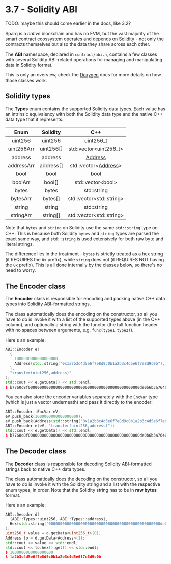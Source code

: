 # 3.7 - Solidity ABI

TODO: maybe this should come earlier in the docs, like 3.2?

Sparq is a *native* blockchain and has no EVM, but the vast majority of the smart contract ecossystem operates and depends on [Solidity](https://docs.soliditylang.org/en/latest) - not only the contracts themselves but also the data they share across each other.

The **ABI** namespace, declared in `contract/abi.h`, contains a few classes with several Solidity ABI-related operations for managing and manipulating data in Solidity format.

This is only an overview, check the [Doxygen](https://doxygen.nl) docs for more details on how those classes work.

## Solidity types

The **Types** enum contains the supported Solidity data types. Each value has an intrinsic equivalency with both the Solidity data type and the native C++ data type that it represents:

| Enum       | Solidity  | C++                                 |
|:----------:|:---------:|:-----------------------------------:|
| uint256    | uint256   | uint256_t                           |
| uint256Arr | uint256[] | std::vector\<uint256_t>             |
| address    | address   | [Address](ch2/2-5.md)               |
| addressArr | address[] | std::vector\<[Address](ch2/2-5.md)> |
| bool       | bool      | bool                                |
| boolArr    | bool[]    | std::vector\<bool>                  |
| bytes      | bytes     | std::string                         |
| bytesArr   | bytes[]   | std::vector\<std::string>           |
| string     | string    | std::string                         |
| stringArr  | string[]  | std::vector\<std::string>           |

Note that `bytes` and `string` on Solidity use the same `std::string` type on C++. This is because both Solidity `bytes` and `string` types are parsed the exact same way, and `std::string` is used extensively for both raw byte and literal strings.

The difference lies in the treatment - `bytes` is strictly treated as a hex string (it REQUIRES the `0x` prefix), while `string` does not (it REQUIRES NOT having the `0x` prefix). This is all done internally by the classes below, so there's no need to worry.

## The Encoder class

The **Encoder** class is responsible for encoding and packing native C++ data types into Solidity ABI-formatted strings.

The class automatically does the encoding on the constructor, so all you have to do is invoke it with a list of the supported types above (in the C++ column), and optionally a string with the functor (the full function header with no spaces between arguments, e.g. `func(type1,type2)`).

Here's an example:

```c++
ABI::Encoder e(
  {
    1000000000000000000,
    Address(std::string("0x1a2b3c4d5e6f7e8d9c0b1a2b3c4d5e6f7e8d9c0b"), false)
  },
  "transfer(uint256,address)"
);
std::cout << e.getData() << std::endl;
$ b7760c8f0000000000000000000000000000000000000000000000000de0b6b3a76400000000000000000000000000001a2b3c4d5e6f7e8d9c0b1a2b3c4d5e6f7e8d9c0b
```

You can also store the encoder variables separately with the `EncVar` type (which is just a vector underneath) and pass it directly to the encoder:

```c++
ABI::Encoder::EncVar eV;
eV.push_back(1000000000000000000);
eV.push_back(Address(std::string("0x1a2b3c4d5e6f7e8d9c0b1a2b3c4d5e6f7e8d9c0b"), false)});
ABI::Encoder e(eV, "transfer(uint256,address)");
std::cout << e.getData() << std::endl;
$ b7760c8f0000000000000000000000000000000000000000000000000de0b6b3a76400000000000000000000000000001a2b3c4d5e6f7e8d9c0b1a2b3c4d5e6f7e8d9c0b
```

## The Decoder class

The **Decoder** class is responsible for decoding Solidity ABI-formatted strings back to native C++ data types.

The class automatically does the decoding on the constructor, so all you have to do is invoke it with the Solidity string and a list with the respective enum types, in order. Note that the Solidity string has to be in **raw bytes** format.

Here's an example:

```c++
ABI::Decoder d(
  {ABI::Types::uint256, ABI::Types::address},
  Hex(std::string("0000000000000000000000000000000000000000000000000de0b6b3a76400000000000000000000000000001a2b3c4d5e6f7e8d9c0b1a2b3c4d5e6f7e8d9c0b")).bytes()
);
uint256_t value = d.getData<uint256_t>(0);
Address to = d.getData<Address>(1);
std::cout << value << std::endl;
std::cout << to.hex().get() << std::endl;
$ 1000000000000000000
$ 1a2b3c4d5e6f7e8d9c0b1a2b3c4d5e6f7e8d9c0b
```

